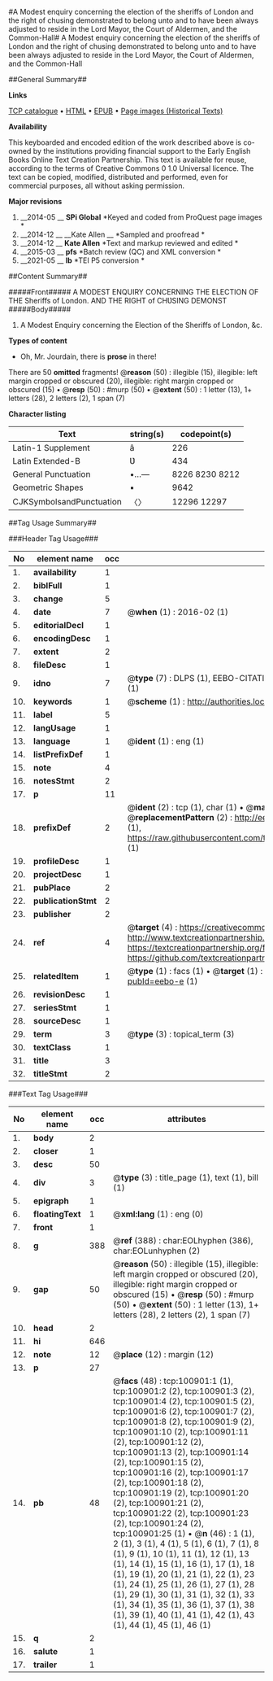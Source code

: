 #A Modest enquiry concerning the election of the sheriffs of London and the right of chusing demonstrated to belong unto and to have been always adjusted to reside in the Lord Mayor, the Court of Aldermen, and the Common-Hall#
A Modest enquiry concerning the election of the sheriffs of London and the right of chusing demonstrated to belong unto and to have been always adjusted to reside in the Lord Mayor, the Court of Aldermen, and the Common-Hall

##General Summary##

**Links**

[TCP catalogue](http://www.ota.ox.ac.uk/tcp/)  • 
[HTML](http://tei.it.ox.ac.uk/tcp/Texts-HTML/free/A51/A51094.html)  • 
[EPUB](http://tei.it.ox.ac.uk/tcp/Texts-EPUB/free/A51/A51094.epub) • 
[Page images (Historical Texts)](https://historicaltexts.jisc.ac.uk/eebo-13644689e)

**Availability**

This keyboarded and encoded edition of the work described above is co-owned by the
    institutions providing financial support to the Early English Books Online Text Creation
    Partnership. This text is available for reuse, according to the terms of  Creative Commons 0 1.0 Universal
    licence. The text can be copied, modified, distributed and performed, even for commercial
    purposes, all without asking permission.

**Major revisions**

1. __2014-05 __ __SPi Global__ *Keyed and coded from ProQuest page images *
1. __2014-12 __ __Kate Allen __ *Sampled and proofread *
1. __2014-12 __ __Kate Allen__ *Text and markup reviewed and edited *
1. __2015-03 __ __pfs__ *Batch review (QC) and XML conversion *
1. __2021-05 __ __lb__ *TEI P5 conversion *

##Content Summary##

#####Front#####
A MODEST ENQUIRY CONCERNING THE ELECTION OF THE Sheriffs of London. AND THE RIGHT of CHƲSING DEMONST
#####Body#####

1. A Modest Enquiry concerning the Election of the Sheriffs of London, &c.

**Types of content**

  * Oh, Mr. Jourdain, there is **prose** in there!

There are 50 **omitted** fragments! 
 @__reason__ (50) : illegible (15), illegible: left margin cropped or obscured (20), illegible: right margin cropped or obscured (15)  •  @__resp__ (50) : #murp (50)  •  @__extent__ (50) : 1 letter (13), 1+ letters (28), 2 letters (2), 1 span (7)

**Character listing**


|Text|string(s)|codepoint(s)|
|---|---|---|
|Latin-1 Supplement|â|226|
|Latin Extended-B|Ʋ|434|
|General Punctuation|•…—|8226 8230 8212|
|Geometric Shapes|▪|9642|
|CJKSymbolsandPunctuation|〈〉|12296 12297|

##Tag Usage Summary##

###Header Tag Usage###

|No|element name|occ|attributes|
|---|---|---|---|
|1.|__availability__|1||
|2.|__biblFull__|1||
|3.|__change__|5||
|4.|__date__|7| @__when__ (1) : 2016-02 (1)|
|5.|__editorialDecl__|1||
|6.|__encodingDesc__|1||
|7.|__extent__|2||
|8.|__fileDesc__|1||
|9.|__idno__|7| @__type__ (7) : DLPS (1), EEBO-CITATION (1), VID (1), EEBO-PROQUEST (1), STC (2), OCLC (1)|
|10.|__keywords__|1| @__scheme__ (1) : http://authorities.loc.gov/ (1)|
|11.|__label__|5||
|12.|__langUsage__|1||
|13.|__language__|1| @__ident__ (1) : eng (1)|
|14.|__listPrefixDef__|1||
|15.|__note__|4||
|16.|__notesStmt__|2||
|17.|__p__|11||
|18.|__prefixDef__|2| @__ident__ (2) : tcp (1), char (1)  •  @__matchPattern__ (2) : ([0-9\-]+):([0-9IVX]+) (1), (.+) (1)  •  @__replacementPattern__ (2) : http://eebo.chadwyck.com/downloadtiff?vid=$1&page=$2 (1), https://raw.githubusercontent.com/textcreationpartnership/Texts/master/tcpchars.xml#$1 (1)|
|19.|__profileDesc__|1||
|20.|__projectDesc__|1||
|21.|__pubPlace__|2||
|22.|__publicationStmt__|2||
|23.|__publisher__|2||
|24.|__ref__|4| @__target__ (4) : https://creativecommons.org/publicdomain/zero/1.0/ (1), http://www.textcreationpartnership.org/docs/. (1), https://textcreationpartnership.org/faq/#faq05 (1), https://github.com/textcreationpartnership (1)|
|25.|__relatedItem__|1| @__type__ (1) : facs (1)  •  @__target__ (1) : https://data.historicaltexts.jisc.ac.uk/view?pubId=eebo-e (1)|
|26.|__revisionDesc__|1||
|27.|__seriesStmt__|1||
|28.|__sourceDesc__|1||
|29.|__term__|3| @__type__ (3) : topical_term (3)|
|30.|__textClass__|1||
|31.|__title__|3||
|32.|__titleStmt__|2||


###Text Tag Usage###

|No|element name|occ|attributes|
|---|---|---|---|
|1.|__body__|2||
|2.|__closer__|1||
|3.|__desc__|50||
|4.|__div__|3| @__type__ (3) : title_page (1), text (1), bill (1)|
|5.|__epigraph__|1||
|6.|__floatingText__|1| @__xml:lang__ (1) : eng (0)|
|7.|__front__|1||
|8.|__g__|388| @__ref__ (388) : char:EOLhyphen (386), char:EOLunhyphen (2)|
|9.|__gap__|50| @__reason__ (50) : illegible (15), illegible: left margin cropped or obscured (20), illegible: right margin cropped or obscured (15)  •  @__resp__ (50) : #murp (50)  •  @__extent__ (50) : 1 letter (13), 1+ letters (28), 2 letters (2), 1 span (7)|
|10.|__head__|2||
|11.|__hi__|646||
|12.|__note__|12| @__place__ (12) : margin (12)|
|13.|__p__|27||
|14.|__pb__|48| @__facs__ (48) : tcp:100901:1 (1), tcp:100901:2 (2), tcp:100901:3 (2), tcp:100901:4 (2), tcp:100901:5 (2), tcp:100901:6 (2), tcp:100901:7 (2), tcp:100901:8 (2), tcp:100901:9 (2), tcp:100901:10 (2), tcp:100901:11 (2), tcp:100901:12 (2), tcp:100901:13 (2), tcp:100901:14 (2), tcp:100901:15 (2), tcp:100901:16 (2), tcp:100901:17 (2), tcp:100901:18 (2), tcp:100901:19 (2), tcp:100901:20 (2), tcp:100901:21 (2), tcp:100901:22 (2), tcp:100901:23 (2), tcp:100901:24 (2), tcp:100901:25 (1)  •  @__n__ (46) : 1 (1), 2 (1), 3 (1), 4 (1), 5 (1), 6 (1), 7 (1), 8 (1), 9 (1), 10 (1), 11 (1), 12 (1), 13 (1), 14 (1), 15 (1), 16 (1), 17 (1), 18 (1), 19 (1), 20 (1), 21 (1), 22 (1), 23 (1), 24 (1), 25 (1), 26 (1), 27 (1), 28 (1), 29 (1), 30 (1), 31 (1), 32 (1), 33 (1), 34 (1), 35 (1), 36 (1), 37 (1), 38 (1), 39 (1), 40 (1), 41 (1), 42 (1), 43 (1), 44 (1), 45 (1), 46 (1)|
|15.|__q__|2||
|16.|__salute__|1||
|17.|__trailer__|1||

